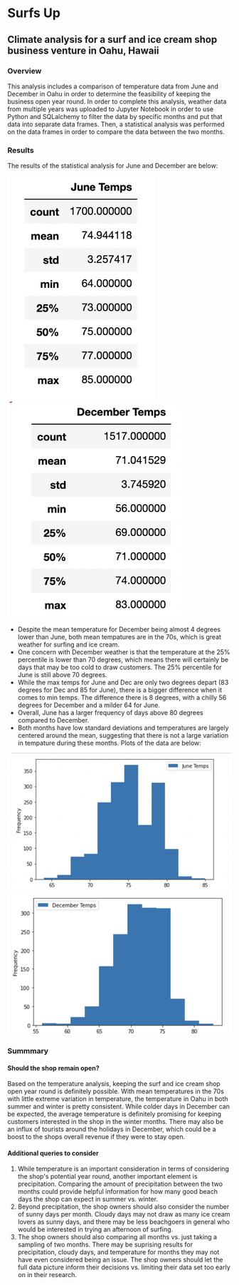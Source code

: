 # Surfs Up
## Climate analysis for a surf and ice cream shop business venture in Oahu, Hawaii
### Overview
This analysis includes a comparison of temperature data from June and December in Oahu in order to determine the feasibility of keeping the business open year round. In order to complete this analysis, weather data from multiple years was uploaded to Jupyter Notebook in order to use Python and SQLalchemy to filter the data by specific months and put that data into separate data frames. Then, a statistical analysis was performed on the data frames in order to compare the data between the two months.

### Results
The results of the statistical analysis for June and December are below:

![June_Summary](June_Summary.png) ![Dec_Summmary](Dec_Summary.png)

- Despite the mean temperature for December being almost 4 degrees lower than June, both mean tempatures are in the 70s, which is great weather for surfing and ice cream.
- One concern with December weather is that the temperature at the 25% percentile is lower than 70 degrees, which means there will certainly be days that may be too cold to draw customers. The 25% percentile for June is still above 70 degrees.
- While the max temps for June and Dec are only two degrees depart (83 degrees for Dec and 85 for June), there is a bigger difference when it comes to min temps. The difference there is 8 degrees, with a chilly 56 degrees for December and a milder 64 for June.
- Overall, June has a larger frequency of days above 80 degrees compared to December.
- Both months have low standard deviations and temperatures are largely centered around the mean, suggesting that there is not a large variation in tempature during these months. Plots of the data are below:

![June_plot](June_plot.png) ![December_plot](December_plot.png)

### Summmary 

#### Should the shop remain open?
Based on the temperature analysis, keeping the surf and ice cream shop open year round is definitely possible. With mean temperatures in the 70s with little extreme variation in temperature, the temperature in Oahu in both summer and winter is pretty consistent. While colder days in December can be expected, the average temperature is definitely promising for keeping customers interested in the shop in the winter months. There may also be an influx of tourists around the holidays in December, which could be a boost to the shops overall revenue if they were to stay open. 

#### Additional queries to consider
1. While temperature is an important consideration in terms of considering the shop's potential year round, another important element is precipitation. Comparing the amount of precipitation between the two months could provide helpful information for how many good beach days the shop can expect in summer vs. winter.
2. Beyond precipitation, the shop owners should also consider the number of sunny days per month. Cloudy days may not draw as many ice cream lovers as sunny days, and there may be less beachgoers in general who would be interested in trying an afternoon of surfing.
3. The shop owners should also comparing all months vs. just taking a sampling of two months. There may be suprising results for precipitation, cloudy days, and temperature for months they may not have even considered being an issue. The shop owners should let the full data picture inform their decisions vs. limiting their data set too early on in their research.


